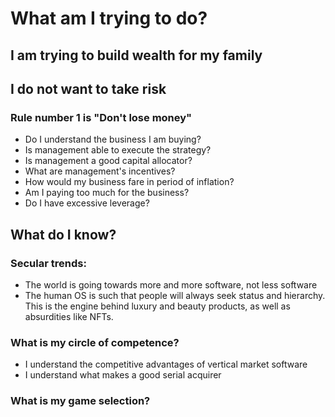 # What am I trying to do?




## I am trying to build wealth for my family



## I do not want to take risk

### Rule number 1 is "Don't lose money"

- Do I understand the business I am buying?
- Is management able to execute the strategy?
- Is management a good capital allocator?
- What are management's incentives?
- How would my business fare in period of inflation?
- Am I paying too much for the business?
- Do I have excessive leverage?

## What do I know?

### Secular trends:
- The world is going towards more and more software, not less software
- The human OS is such that people will always seek status and hierarchy. This is the engine behind luxury and beauty products, as well as absurdities like NFTs.

### What is my circle of competence?
- I understand the competitive advantages of vertical market software
- I understand what makes a good serial acquirer

### What is my game selection?

